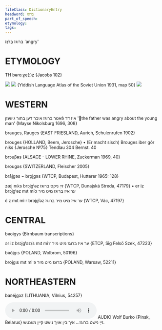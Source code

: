 ```yaml
---
fileClass: DictionaryEntry
headword: ברוגז
part_of_speech: 
etymology: 
tags: 
---
```

ברוגז
בְּרֹגֶז
'angry'

ETYMOLOGY
===========
TH bəroːɣe(ː)z 
{Jacobs 102}

![](https://ia802902.us.archive.org/9/items/Yiddish-Dialect-Maps/Guggenheim-Gruenberg_karte_38.jpg)
![](https://ia801509.us.archive.org/29/items/shprakhatlas/ShprakhatlasKarte50-Optimized.jpg)
{Yiddish Language Atlas of the Soviet Union 1931, map 50}
![](https://ia802902.us.archive.org/9/items/Yiddish-Dialect-Maps/map%20-%20FoY3-33%20-%20broygez.jpg)

WESTERN
========

איז דר פֿאטר ברוגז איבר דען בחור גיוועזן
'the father was angry about the young man'
{Mayse Nikolsburg 1696, 308}

brauges, Rauges {EAST FRIESLAND, Aurich, Schulenrufen 1902}

brouges {HOLLAND, Beem, Jerosche} 
	•	(Er macht sisch) Brouges iber gôr niks {Jerosche №75}
Tendlau 304
Bernst. 40

brɔuβəs {ALSACE - LOWER RHINE, Zuckerman 1969, 40}

brougəs {SWITZERLAND, Fleischer 2005}

bråi̯gəs ~ brǫi̯gəs {WTCP, Budapest, Hutterer 1965: 128}

zæj nɩks brɔjgʲəz זײַ ניקס ברוגז {WTCP, Dunajská Streda, 47179}
	•	er iz brɔjgʲəz mɩt míα ער איז ברוגז מיט מיר

ɛ́ˑz mɩt mìˑr brɔjgʲəz ער איז מיט מיר ברוגז {WTCP, Vác, 47197}

CENTRAL
========

bʀoigys {Birnbaum transcriptions}

ər iz brɔjgʲəz/s mɩt miˑr ער איז ברוגז מיט מיר {ETCP, Sîg Felső Szek, 47223}

bʀójgɩs {POLAND, Wolbrom, 50196}

brojgɩs mɩt miˑə ברוגז מיט מיר {POLAND, Warsaw, 52211}

NORTHEASTERN
==============

baʀéjgəz {LITHUANIA, Vilnius, 54257}

<audio controls src="https://ia801509.us.archive.org/26/items/WolfBurko/ZayNishtBroygezIkhBinOykhNishtKeynMentshWolfBurko.mp3"></audio>
AUDIO Wolf Burko {Pinsk, Belarus}
זײַ נישט ברוגז… איך בין אויך נישט קיין מענטש.